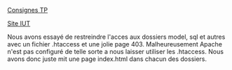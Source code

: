 [Consignes TP](https://people.irisa.fr/Nicolas.Le_Sommer/ens/M3104/tps/)

[Site IUT](http://m3104.iut-info-vannes.net/m3104_24/)



Nous avons essayé de restreindre l'acces aux dossiers model, sql et autres avec un fichier .htaccess et une jolie page 403.
Malheureusement Apache n'est pas configuré de telle sorte a nous laisser utiliser les .htaccess.
Nous avons donc juste mit une page index.html dans chacun des dossiers.